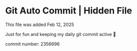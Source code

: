 # Git Auto Commit | Hidden File

This file was added Feb 12, 2025

Just for fun and keeping my daily git commit active 🤪

commit number: 2356696
